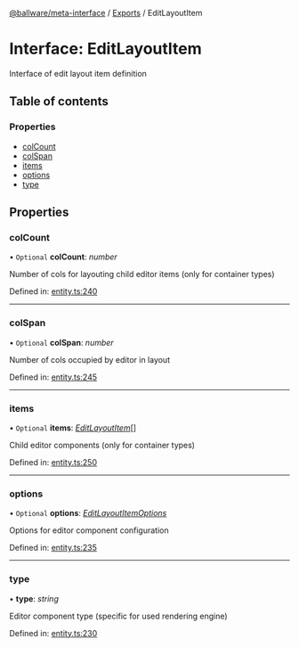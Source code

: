 [@ballware/meta-interface](../README.md) / [Exports](../modules.md) / EditLayoutItem

# Interface: EditLayoutItem

Interface of edit layout item definition

## Table of contents

### Properties

- [colCount](editlayoutitem.md#colcount)
- [colSpan](editlayoutitem.md#colspan)
- [items](editlayoutitem.md#items)
- [options](editlayoutitem.md#options)
- [type](editlayoutitem.md#type)

## Properties

### colCount

• `Optional` **colCount**: *number*

Number of cols for layouting child editor items (only for container types)

Defined in: [entity.ts:240](https://github.com/ballware/ballware-client/blob/cea3b48/packages/meta-interface/src/entity.ts#L240)

___

### colSpan

• `Optional` **colSpan**: *number*

Number of cols occupied by editor in layout

Defined in: [entity.ts:245](https://github.com/ballware/ballware-client/blob/cea3b48/packages/meta-interface/src/entity.ts#L245)

___

### items

• `Optional` **items**: [*EditLayoutItem*](editlayoutitem.md)[]

Child editor components (only for container types)

Defined in: [entity.ts:250](https://github.com/ballware/ballware-client/blob/cea3b48/packages/meta-interface/src/entity.ts#L250)

___

### options

• `Optional` **options**: [*EditLayoutItemOptions*](editlayoutitemoptions.md)

Options for editor component configuration

Defined in: [entity.ts:235](https://github.com/ballware/ballware-client/blob/cea3b48/packages/meta-interface/src/entity.ts#L235)

___

### type

• **type**: *string*

Editor component type (specific for used rendering engine)

Defined in: [entity.ts:230](https://github.com/ballware/ballware-client/blob/cea3b48/packages/meta-interface/src/entity.ts#L230)
